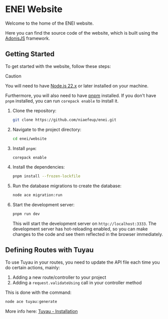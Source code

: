 # ENEI Website

Welcome to the home of the ENEI website.

Here you can find the source code of the website, which is built using the [AdonisJS](https://adonisjs.com) framework.

## Getting Started

To get started with the website, follow these steps:

> [!CAUTION]
>
> You will need to have [Node.js 22.x](https://nodejs.org/) or later installed on your machine.
>
> Furthermore, you will also need to have [pnpm](https://pnpm.io/) installed.
> If you don't have `pnpm` installed, you can run `corepack enable` to install it.

1. Clone the repository:

   ```bash
   git clone https://github.com/niaefeup/enei.git
   ```

2. Navigate to the project directory:

   ```bash
   cd enei/website
   ```

3. Install `pnpm`:

   ```bash
   corepack enable
   ```

4. Install the dependencies:

   ```bash
   pnpm install --frozen-lockfile
   ```

5. Run the database migrations to create the database:

   ```bash
   node ace migration:run
   ```

6. Start the development server:

   ```bash
   pnpm run dev
   ```

   This will start the development server on `http://localhost:3333`.
   The development server has hot-reloading enabled, so you can make changes to the code and see them reflected in the browser immediately.

## Defining Routes with Tuyau

To use Tuyau in your routes, you need to update the API file each time you do certain actions, mainly:

1. Adding a new route/controller to your project
2. Adding a `request.validateUsing` call in your controller method

This is done with the command:

```bash
node ace tuyau:generate
```

More info here: [Tuyau - Installation](https://adonisjs.com/blog/introducing-tuyau#installation)
